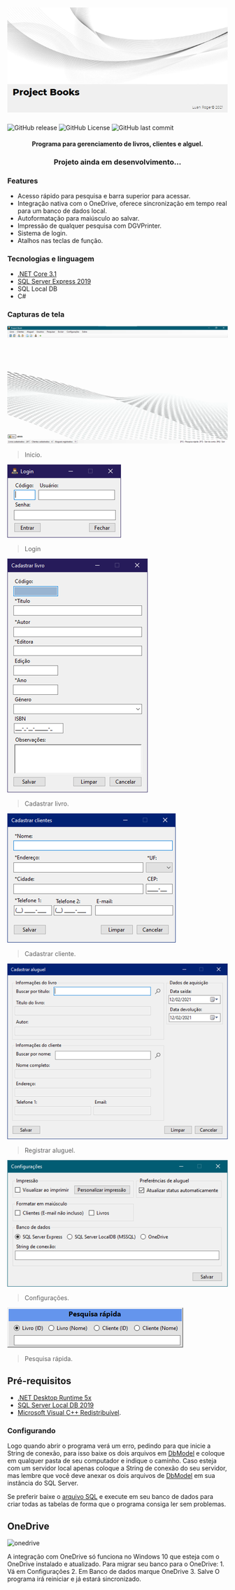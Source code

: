 <h1 align="center">
  <img alt="SplashScreen" src="https://github.com/LuanRoger/ProjectBook/blob/master/ProjectBook/assets/screenshots/PrintSplashScreen.png"/>
</h1>

<p>
<img alt="GitHub release" src="https://img.shields.io/github/v/release/LuanRoger/ProjectBook?include_prereleases">
<img alt="GitHub License" src="https://img.shields.io/github/license/LuanRoger/ProjectBook">
<img alt="GitHub last commit" src="https://img.shields.io/github/last-commit/LuanRoger/ProjectBook">
</p>

<h4 align="center"> Programa para gerenciamento de livros, clientes e alguel.</h4>
<h3 align="center">Projeto ainda em desenvolvimento...</h3>

### Features
* Acesso rápido para pesquisa e barra superior para acessar.
* Integração nativa com o OneDrive, oferece sincronização em tempo real para um banco de dados local.
* Autoformatação para maiúsculo ao salvar.
* Impressão de qualquer pesquisa com DGVPrinter.
* Sistema de login.
* Atalhos nas teclas de função.

### Tecnologias e linguagem
- [.NET Core 3.1](https://dotnet.microsoft.com)
- [SQL Server Express 2019](https://www.microsoft.com/pt-br/sql-server)
- SQL Local DB
- C#
### Capturas de tela
![](https://github.com/LuanRoger/ProjectBook/blob/master/ProjectBook/assets/screenshots/PrintInicio.png)
> Inicio.

![](https://github.com/LuanRoger/ProjectBook/blob/master/ProjectBook/assets/screenshots/PrintLogin.png?raw=true)
> Login

![](https://github.com/LuanRoger/ProjectBook/blob/master/ProjectBook/assets/screenshots/PrintNovoLivro.png)
> Cadastrar livro.

![](https://github.com/LuanRoger/ProjectBook/blob/master/ProjectBook/assets/screenshots/PrintNovoCliente.png)
> Cadastrar cliente.

![](https://github.com/LuanRoger/ProjectBook/blob/master/ProjectBook/assets/screenshots/PrintNovoAluguel.png)
> Registrar aluguel.

![](https://github.com/LuanRoger/ProjectBook/blob/master/ProjectBook/assets/screenshots/PrintConfiguracoes.png)
> Configurações.

![](https://github.com/LuanRoger/ProjectBook/blob/master/ProjectBook/assets/screenshots/PrintPesquisaRapida.png)
> Pesquisa rápida.

## Pré-requisitos
- [.NET Desktop Runtime 5x](https://dotnet.microsoft.com/download/dotnet/5.0)
- [SQL Server Local DB 2019](https://download.microsoft.com/download/7/c/1/7c14e92e-bdcb-4f89-b7cf-93543e7112d1/SqlLocalDB.msi)
- [Microsoft Visual C++ Redistribuível](https://support.microsoft.com/pt-br/topic/os-downloads-do-visual-c-mais-recentes-com-suporte-2647da03-1eea-4433-9aff-95f26a218cc0).

### Configurando
Logo quando abrir o programa verá um erro, pedindo para que inicie a String de conexão,
para isso baixe os dois arquivos em [DbModel](./DbModel) e coloque em qualquer pasta de seu computador e indique o caminho.
Caso esteja com um servidor local apenas coloque a String de conexão do seu servidor,
mas lembre que você deve anexar os dois arquivos de [DbModel](./DbModel) em sua instância do SQL Server.

Se preferir baixe o [arquivo SQL](./DbModel/ModeloSQL.sql) e execute em seu banco de dados para criar todas as tabelas de forma que o programa consiga ler sem problemas.

## OneDrive
<p>
<img alt="onedrive" src="https://img.shields.io/badge/sync-onedrive-blue">
</p>
A integração com OneDrive só funciona no Windows 10 que esteja com o OneDrive instalado e atualizado.
Para migrar seu banco para o OneDrive:
1. Vá em Configurações
2. Em Banco de dados marque OneDrive
3. Salve
O programa irá reiniciar e já estará sincronizado.
